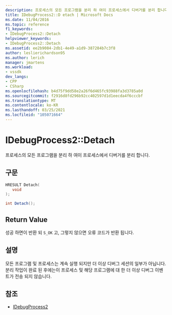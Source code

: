 ```yaml
---
description: 프로세스의 모든 프로그램을 분리 하 여이 프로세스에서 디버거를 분리 합니다.
title: IDebugProcess2::D etach | Microsoft Docs
ms.date: 11/04/2016
ms.topic: reference
f1_keywords:
- IDebugProcess2::Detach
helpviewer_keywords:
- IDebugProcess2::Detach
ms.assetid: ee2b9084-2db1-4e49-a1d9-387284b7c3f8
author: leslierichardson95
ms.author: lerich
manager: jmartens
ms.workload:
- vssdk
dev_langs:
- CPP
- CSharp
ms.openlocfilehash: b4d75f9dd58e2a26f6d465fc93988fa3d3785a0d
ms.sourcegitcommit: f2916d8fd296b92cc402597d1d1eecda4f6cccbf
ms.translationtype: MT
ms.contentlocale: ko-KR
ms.lasthandoff: 03/25/2021
ms.locfileid: "105071664"
---
```

# <a name="idebugprocess2detach"></a>IDebugProcess2::Detach
프로세스의 모든 프로그램을 분리 하 여이 프로세스에서 디버거를 분리 합니다.

## <a name="syntax"></a>구문

```cpp
HRESULT Detach( 
   void 
);
```

```csharp
int Detach();
```

## <a name="return-value"></a>Return Value
 성공 하면이 반환 되 `S_OK` 고, 그렇지 않으면 오류 코드가 반환 됩니다.

## <a name="remarks"></a>설명
 모든 프로그램 및 프로세스는 계속 실행 되지만 더 이상 디버그 세션의 일부가 아닙니다. 분리 작업이 완료 된 후에는이 프로세스 및 해당 프로그램에 대 한 더 이상 디버그 이벤트가 전송 되지 않습니다.

## <a name="see-also"></a>참조
- [IDebugProcess2](../../../extensibility/debugger/reference/idebugprocess2.md)
